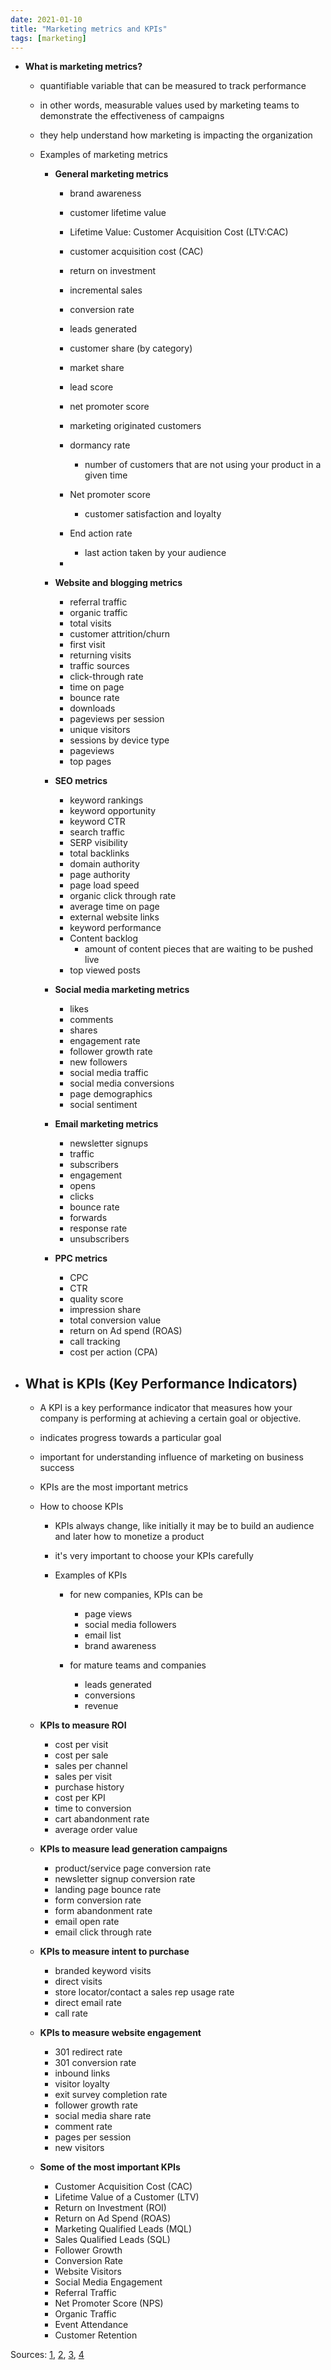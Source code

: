 ```yaml
---
date: 2021-01-10
title: "Marketing metrics and KPIs"
tags: [marketing]
---
```


- **What is marketing metrics?**

    - quantifiable variable that can be measured to track performance
    - in other words, measurable values used by marketing teams to demonstrate the effectiveness of campaigns
    - they help understand how marketing is impacting the organization
    
    - Examples of marketing metrics

        - **General marketing metrics**

            - brand awareness
            - customer lifetime value
            - Lifetime Value: Customer Acquisition Cost (LTV:CAC)
            - customer acquisition cost (CAC)
            - return on investment
            - incremental sales
            - conversion rate
            - leads generated
            - customer share (by category)
            - market share
            - lead score
            - net promoter score
            - marketing originated customers
            - dormancy rate

                - number of customers that are not using your product in a given time

            - Net promoter score
                - customer satisfaction and loyalty
            
            - End action rate
                - last action taken by your audience

            - 

        - **Website and blogging metrics**

            - referral traffic
            - organic traffic
            - total visits
            - customer attrition/churn
            - first visit
            - returning visits
            - traffic sources
            - click-through rate
            - time on page
            - bounce rate
            - downloads
            - pageviews per session
            - unique visitors
            - sessions by device type
            - pageviews
            - top pages
        
        - **SEO metrics**

            - keyword rankings
            - keyword opportunity
            - keyword CTR
            - search traffic
            - SERP visibility
            - total backlinks
            - domain authority
            - page authority
            - page load speed
            - organic click through rate
            - average time on page
            - external website links
            - keyword performance
            - Content backlog
                - amount of content pieces that are waiting to be pushed live
            - top viewed posts

        - **Social media marketing metrics**
            
            - likes
            - comments
            - shares
            - engagement rate
            - follower growth rate
            - new followers
            - social media traffic
            - social media conversions
            - page demographics
            - social sentiment

        - **Email marketing metrics**

            - newsletter signups
            - traffic
            - subscribers
            - engagement
            - opens
            - clicks
            - bounce rate
            - forwards
            - response rate
            - unsubscribers

        - **PPC metrics**

            - CPC
            - CTR
            - quality score
            - impression share
            - total conversion value
            - return on Ad spend (ROAS)
            - call tracking
            - cost per action (CPA)


- ## What is KPIs (Key Performance Indicators)

    - A KPI is a key performance indicator that measures how your company is performing at achieving a certain goal or objective.
    - indicates progress towards a particular goal
    - important for understanding influence of marketing on business success
    - KPIs are the most important metrics

    - How to choose KPIs

        - KPIs always change, like initially it may be to build an audience and later how to monetize a product
        - it's very important to choose your KPIs carefully
        
        - Examples of KPIs
            
            - for new companies, KPIs can be

                - page views
                - social media followers
                - email list
                - brand awareness

            - for mature teams and companies

                - leads generated
                - conversions
                - revenue
    
    - **KPIs to measure ROI**

        - cost per visit
        - cost per sale
        - sales per channel
        - sales per visit
        - purchase history
        - cost per KPI
        - time to conversion
        - cart abandonment rate
        - average order value
        
    - **KPIs to measure lead generation campaigns**

        - product/service page conversion rate
        - newsletter signup conversion rate
        - landing page bounce rate
        - form conversion rate
        - form abandonment rate
        - email open rate
        - email click through rate
        
    - **KPIs to measure intent to purchase**

        - branded keyword visits
        - direct visits
        - store locator/contact a sales rep usage rate
        - direct email rate
        - call rate
        
    - **KPIs to measure website engagement**

        - 301 redirect rate
        - 301 conversion rate
        - inbound links
        - visitor loyalty
        - exit survey completion rate
        - follower growth rate
        - social media share rate
        - comment rate
        - pages per session
        - new visitors
    
    - **Some of the most important KPIs**

        - Customer Acquisition Cost (CAC)
        - Lifetime Value of a Customer (LTV)
        - Return on Investment (ROI)
        - Return on Ad Spend (ROAS)
        - Marketing Qualified Leads (MQL)
        - Sales Qualified Leads (SQL)
        - Follower Growth
        - Conversion Rate
        - Website Visitors
        - Social Media Engagement
        - Referral Traffic
        - Net Promoter Score (NPS)
        - Organic Traffic
        - Event Attendance
        - Customer Retention

Sources: [1](https://coschedule.com/marketing-strategy/marketing-metrics-kpis/), [2](https://www.klipfolio.com/resources/kpi-examples/marketing), [3](https://webris.org/marketing-kpis/), [4](https://blog.hubspot.com/marketing/marketing-key-performance-indicators)